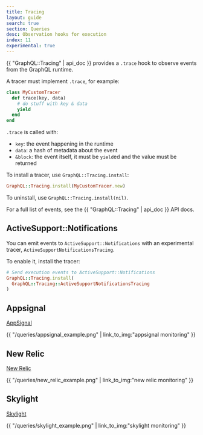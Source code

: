 ```yaml
---
title: Tracing
layout: guide
search: true
section: Queries
desc: Observation hooks for execution
index: 11
experimental: true
---
```


{{ "GraphQL::Tracing" | api_doc }} provides a `.trace` hook to observe events from the GraphQL runtime.

A tracer must implement `.trace`, for example:

```ruby
class MyCustomTracer
  def trace(key, data)
    # do stuff with key & data
    yield
  end
end
```

`.trace` is called with:

- `key`: the event happening in the runtime
- `data`: a hash of metadata about the event
- `&block`: the event itself, it must be `yield`ed and the value must be returned

To install a tracer, use `GraphQL::Tracing.install`:

```ruby
GraphQL::Tracing.install(MyCustomTracer.new)
```

To uninstall, use `GraphQL::Tracing.install(nil)`.

For a full list of events, see the {{ "GraphQL::Tracing" | api_doc }} API docs.

## ActiveSupport::Notifications

You can emit events to `ActiveSupport::Notifications` with an experimental tracer, `ActiveSupportNotificationsTracing`.

To enable it, install the tracer:

```ruby
# Send execution events to ActiveSupport::Notifications
GraphQL::Tracing.install(
  GraphQL::Tracing::ActiveSupportNotificationsTracing
)
```

## Appsignal

[AppSignal](https://appsignal.com/)

<div class="monitoring-img-group">
  {{ "/queries/appsignal_example.png" | link_to_img:"appsignal monitoring" }}
</div>

## New Relic

[New Relic](https://newrelic.com/)

<div class="monitoring-img-group">
  {{ "/queries/new_relic_example.png" | link_to_img:"new relic monitoring" }}
</div>

## Skylight

[Skylight](http://skylight.io)

<div class="monitoring-img-group">
  {{ "/queries/skylight_example.png" | link_to_img:"skylight monitoring" }}
</div>
